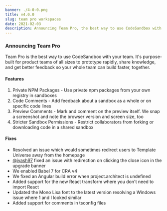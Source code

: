 ```yaml
---
banner: ./4-0-0.png
title: v4.0.0
slug: team pro workspaces
date: 2021-02-03
description: Announcing Team Pro, the best way to use CodeSandbox with your team
---
```


### Announcing Team Pro

Team Pro is the best way to use CodeSandbox with your team. It's purpose-built for product teams of all sizes to prototype rapidly, share knowledge, and get better feedback so your whole team can build faster, together.

#### Features
1. Private NPM Packages - Use private npm packages from your own registry in sandboxes
2. Code Comments - Add feedback about a sandbox as a whole or on specific code lines
3. Preview Comments - Mark and comment on the preview itself. We snap a screenshot and note the browser version and screen size, too
4. Stricter Sandbox Permissions - Restrict collaborators from forking or downloading code in a shared sandbox

#### Fixes
- Resolved an issue which would sometimes redirect users to Template Universe away from the homepage
- [@jyash97](https://github.com/codesandbox/codesandbox-client/pull/5392) fixed an issue with redirection on clicking the close icon in the upgrade banner
- We enabled Babel 7 for CRA v4
- We fixed an Angular build error when project.architect is undefined
- Added support for the new React transform where you don't need to import React
- Updated the Mono Lisa font to the latest version resolving a Windows issue where 1 and I looked similar
- Added support for comments in tsconfig files